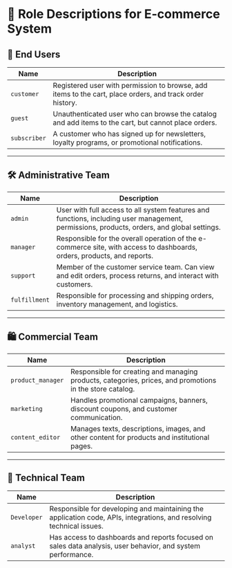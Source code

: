 # 📘 Role Descriptions for E-commerce System

## 👤 **End Users**

| **Name**     | **Description**                                                                                          |
| ------------ | -------------------------------------------------------------------------------------------------------- |
| `customer`   | Registered user with permission to browse, add items to the cart, place orders, and track order history. |
| `guest`      | Unauthenticated user who can browse the catalog and add items to the cart, but cannot place orders.      |
| `subscriber` | A customer who has signed up for newsletters, loyalty programs, or promotional notifications.            |

---

## 🛠️ **Administrative Team**

| **Name**      | **Description**                                                                                                                            |
| ------------- | ------------------------------------------------------------------------------------------------------------------------------------------ |
| `admin`       | User with full access to all system features and functions, including user management, permissions, products, orders, and global settings. |
| `manager`     | Responsible for the overall operation of the e-commerce site, with access to dashboards, orders, products, and reports.                    |
| `support`     | Member of the customer service team. Can view and edit orders, process returns, and interact with customers.                               |
| `fulfillment` | Responsible for processing and shipping orders, inventory management, and logistics.                                                       |

---

## 🛍️ **Commercial Team**

| **Name**          | **Description**                                                                                          |
| ----------------- | -------------------------------------------------------------------------------------------------------- |
| `product_manager` | Responsible for creating and managing products, categories, prices, and promotions in the store catalog. |
| `marketing`       | Handles promotional campaigns, banners, discount coupons, and customer communication.                    |
| `content_editor`  | Manages texts, descriptions, images, and other content for products and institutional pages.             |

---

## 🔐 **Technical Team**

| **Name**    | **Description**                                                                                                      |
| ----------- | -------------------------------------------------------------------------------------------------------------------- |
| `Developer` | Responsible for developing and maintaining the application code, APIs, integrations, and resolving technical issues. |
| `analyst`   | Has access to dashboards and reports focused on sales data analysis, user behavior, and system performance.          |
